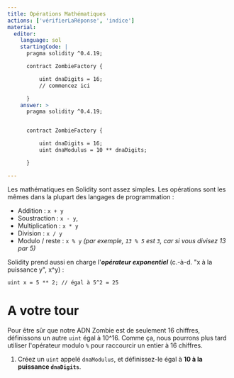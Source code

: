 ```yaml
---
title: Opérations Mathématiques
actions: ['vérifierLaRéponse', 'indice']
material:
  editor:
    language: sol
    startingCode: |
      pragma solidity ^0.4.19;

      contract ZombieFactory {

          uint dnaDigits = 16;
          // commencez ici

      }
    answer: >
      pragma solidity ^0.4.19;


      contract ZombieFactory {

          uint dnaDigits = 16;
          uint dnaModulus = 10 ** dnaDigits;

      }

---
```


Les mathématiques en Solidity sont assez simples. Les opérations sont les mêmes dans la plupart des langages de programmation :

* Addition : `x + y`
* Soustraction : `x - y`,
* Multiplication : `x * y`
* Division : `x / y`
* Modulo / reste : `x % y` _(par exemple, `13 % 5` est `3`, car si vous divisez 13 par 5)_

Solidity prend aussi en charge l'**_opérateur exponentiel_** (c.-à-d. "x à la puissance y", x^y) :

```
uint x = 5 ** 2; // égal à 5^2 = 25
```

# A votre tour

Pour être sûr que notre ADN Zombie est de seulement 16 chiffres, définissons un autre `uint` égal à 10^16. Comme ça, nous pourrons plus tard utiliser l'opérateur modulo `%` pour raccourcir un entier à 16 chiffres.

1. Créez un `uint` appelé `dnaModulus`, et définissez-le égal à **10 à la puissance `dnaDigits`**.
